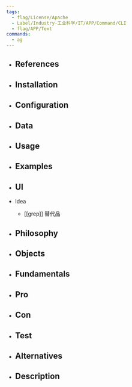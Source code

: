 ```yaml
---
tags:
  - flag/License/Apache
  - Label/Industry-工业科学/IT/APP/Command/CLI
  - flag/APP/Text
commands:
  - ag
---
```


- References
    - 

- Installation
    - 

- Configuration
    - 

- Data
    - 

- Usage
    - 

- Examples
    - 

- UI
    - 

- Idea
    - [[grep]] 替代品

- Philosophy
    - 

- Objects
    - 

- Fundamentals
    - 

- Pro
    - 

- Con
    - 

- Test
    - 

- Alternatives
    - 

- Description
    - 
